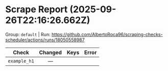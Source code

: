 # Scrape Report (2025-09-26T22:16:26.662Z)

Group: `default`  |  Run: https://github.com/AlbertoRoca96/scraping-checks-scheduler/actions/runs/18050558987

| Check | Changed | Keys | Error |
|---|:---:|:--|:--|
| `example_h1` | — |  |  |
